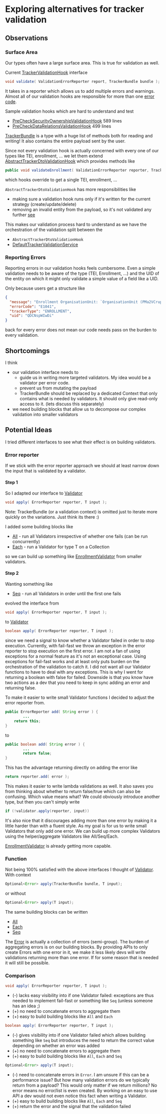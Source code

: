 # Exploring alternatives for tracker validation

## Observations

### Surface Area

Our types often have a large surface area. This is true for validation as well.

Current [TrackerValidationHook](./../TrackerValidationHook.java) interface

```java
void validate( ValidationErrorReporter report, TrackerBundle bundle );
```

It takes in a reporter which allows us to add multiple errors and warnings. Almost all of our validation hooks are
responsible for more than one [error code](./../../report/TrackerErrorCode.java).

Sample validation hooks which are hard to understand and test

* [PreCheckSecurityOwnershipValidationHook](./../hooks/PreCheckSecurityOwnershipValidationHook.java) 589 lines
* [PreCheckDataRelationsValidationHook](./../hooks/PreCheckDataRelationsValidationHook.java) 499 lines

[TrackerBundle](./../../../tracker/bundle/TrackerBundle.java) is a type with a huge list of methods both for
reading and writing! It also contains the entire payload sent by the user.

Since not every validation hook is actually concerned with every one of our types like TEI, enrollment, ... we let them
extend [AbstractTrackerDtoValidationHook](./../hooks/AbstractTrackerDtoValidationHook.java) which
provides methods like

```java
public void validateEnrollment( ValidationErrorReporter reporter, TrackerBundle bundle, Enrollment enrollment )
```

which hooks override to get a single TEI, enrollment, ...

`AbstractTrackerDtoValidationHook` has more responsibilities like

* making sure a validation hook runs only if it's written for the current strategy (create/update/delete)
* removing an invalid entity from the payload, so it's not validated any
  further [see](https://github.com/dhis2/dhis2-core/blob/1c8287b0aa9334c31547c0f9685a7c1de3cb601b/dhis-2/dhis-services/dhis-service-tracker/src/main/java/org/hisp/dhis/tracker/validation/hooks/AbstractTrackerDtoValidationHook.java#L185-L189)

This makes our validation process hard to understand as we have the orchestration of the validation split between the
* `AbstractTrackerDtoValidationHook`
* [DefaultTrackerValidationService](https://github.com/dhis2/dhis2-core/blob/1c8287b0aa9334c31547c0f9685a7c1de3cb601b/dhis-2/dhis-services/dhis-service-tracker/src/main/java/org/hisp/dhis/tracker/validation/DefaultTrackerValidationService.java#L89-L113)

### Reporting Errors

Reporting errors in our validation hooks feels cumbersome. Even a simple validation needs to be aware of the type (TEI,
Enrollment, ...) and the UID of the entity on which it might only validate a simple value of a field like a UID.

Only because users get a structure like

```json
{
  "message": "Enrollment OrganisationUnit: `OrganisationUnit (PMa2VCrupOd)`, and Program: `Program (kla3mAPgvCH)`, dont match.",
  "errorCode": "E1041",
  "trackerType": "ENROLLMENT",
  "uid": "QDCNspWIwDi"
}
```

back for every error does not mean our code needs pass on the burden to every validation.

## Shortcomings

I think

* our validation interface needs to
  * guide us in writing more targeted validators. My idea would be a validator per error code.
  * prevent us from mutating the payload
  * TrackerBundle should be replaced by a dedicated Context that only contains what is needed by validators. It should
    only give read-only access to it. (lets discuss this separately)
* we need building blocks that allow us to decompose our complex validation into smaller validators

## Potential Ideas

I tried different interfaces to see what their effect is on building validators.

### Error reporter

If we stick with the error reporter approach we should at least narrow down the input that is validated by a validator.

#### Step 1

So I adapted our interface to [Validator](./reporter/step1/Validator.java)

```java
void apply( ErrorReporter reporter, T input );
```

Note: TrackerBundle (or a validation context) is omitted just to iterate more quickly on the variations. Just think its
there :)

I added some building blocks like

* [All](./reporter/step1/All.java) - run all Validators irrespective of whether one fails (can be run concurrently)
* [Each](./reporter/step1/Each.java) - run a Validator for type T on a Collection<T>

so we can build up something like [EnrollmentValidator](./reporter/step1/EnrollmentValidator.java) from smaller validators.

#### Step 2

Wanting something like

* [Seq](./reporter/step2/Seq.java) - run all Validators in order until the first one fails

evolved the interface from

```java
void apply( ErrorReporter reporter, T input );
```

to [Validator](./reporter/step2/Validator.java)

```java
boolean apply( ErrorReporter reporter, T input );
```

since we need a signal to know whether a Validator failed in order to stop execution. Currently, with fail-fast we throw
an exception in the error reporter to stop execution on the first error. I am not a fan of using exceptions for a normal
feature as it's not an exceptional case. Using exceptions for fail-fast works and at least only puts burden on the
orchestration of the validation to catch it. I did not want all our Validator functions to have to deal with any
exceptions. This is why I went for returning a boolean with false for failed. Downside is that you know have two actions
as a dev that you need to keep in sync adding an error and returning false.

To make it easier to write small Validator functions I decided to adjust the error reporter from.

```java
public ErrorReporter add( String error ) {
        ...
    return this;
}
```

to

```java
public boolean add( String error ) {
        ...
        return false;
}
```

This has the advantage returning directly on adding the error like

```java
return reporter.add( error );
```

This makes it easier to write lambda validations as well. It also saves you from thinking about whether to return
false/true which can also be confusing. Which value means what? We could obviously introduce another type, but then you
can't simply write

```java
if (!validator.apply(reporter, input))
```

It's also nice that it discourages adding more than one error by making it a little harder than with a fluent style. As
my goal is for us to write small Validators that only add one error. We can build up more complex Validators using the
helper/aggregate Validators like All/Seq/Each.

[EnrollmentValidator](./reporter/step2/EnrollmentValidator.java) is already getting more capable.

### Function

Not being 100% satisfied with the above interfaces I thought of [Validator](./func/Validator.java). With context

```java
Optional<Error> apply(TrackerBundle bundle, T input);
```

or without

```java
Optional<Error> apply(T input);
```

The same building blocks can be written

* [All](./func/All.java)
* [Each](./func/Each.java)
* [Seq](./func/Seq.java)

The [Error](./func/Error.java) is actually a collection of errors (semi-group). The burden of aggregating errors is on
our building blocks. By providing APIs to only create Errors with one error in it, we make it less likely devs will write
validations returning more than one error. If for some reason that is needed it will still be possible.

### Comparison

```java
void apply( ErrorReporter reporter, T input );
```

* (-) lacks easy visibility into if one Validator failed: exceptions are thus needed to implement fail-fast or something
  like `Seq` (unless someone has an idea ;)
* (+) no need to concatenate errors to aggregate them
* (+) easy to build building blocks like `All` and `Each`

```java
boolean apply( ErrorReporter reporter, T input );
```

* (-) gives visibility into if one Validator failed which allows building something like `Seq` but introduces the need
  to return the correct value depending on whether an error was added
* (+) no need to concatenate errors to aggregate them
* (+) easy to build building blocks like `All`, `Each` and `Seq`

```java
Optional<Error> apply(T input);
```

* (-) need to concatenate errors in `Error`. I am unsure if this can be a performance issue? But how many validation errors
  do we typically return from a payload? This would only matter if we return millions? No error means no error/list is
  even created. By working on an easy to use API a dev would not even notice this fact when writing a Validator.
* (+) easy to build building blocks like `All`, `Each` and `Seq`
* (+) return the error and the signal that the validation failed
